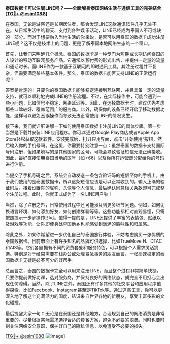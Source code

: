 **泰国数据卡可以注册LINE吗？——全面解析泰国网络生活与通信工具的完美结合[[TG💪+ @esim1088](https://t.me/s/esim1088)]**

在泰国，无论是游客还是长期居住者，都会发现LINE这款通讯软件几乎无处不在。从日常生活中的聊天、支付到各种娱乐活动，LINE已经成为泰国人不可或缺的一部分。而对于想要融入当地生活的你来说，是否可以用泰国的数据卡成功注册LINE呢？这不仅是技术上的问题，更是了解泰国本地网络生态的一个窗口。

首先，让我们来明确几个概念。泰国的数据卡是一种专门为短期或长期访问泰国的人设计的移动互联网服务产品。它通常以预付费的形式出售，并提供一定量的流量和通话时长。而LINE作为一款基于互联网的即时通讯工具，其注册过程并不复杂，但需要满足某些基本条件。那么，泰国的数据卡能否支持LINE的正常运行呢？

答案是肯定的！只要你的泰国数据卡能够稳定连接到互联网，并且具备一定的流量支持，就可以顺利地完成LINE的注册流程。不过，在实际操作中，可能会遇到一些小问题，比如信号不稳定、网络延迟等。因此，在选择数据卡时，建议优先考虑那些口碑较好、覆盖范围广的服务商。此外，确保你的设备已经开启了移动数据功能，这样可以避免因误操作而导致无法正常使用LINE的情况发生。

接下来，我们就详细讲解一下如何使用泰国数据卡注册LINE的具体步骤。第一步当然是下载并安装LINE应用程序。你可以通过Google Play商店或者Apple App Store轻松获取这款软件。安装完成后，打开应用界面，点击“开始使用”按钮，然后输入你的手机号码。在这里，你需要特别注意一点：虽然泰国的数据卡支持国际号码注册，但如果填写的是其他国家的区号，可能会导致验证短信无法正确接收。因此，最好直接使用泰国当地的区号（如+66）以及你所在运营商分配给你的号码进行注册。

当提交了手机号码之后，系统会自动发送一条包含验证码的短信至你的手机上。由于我们使用的是泰国数据卡，所以这条短信应该是可以正常收到的。输入正确的验证码后，接着设置你的昵称、头像等个人信息，最后确认同意相关条款即可完成整个注册过程。此时，你就正式成为了一名LINE用户啦！

当然，除了注册之外，日常使用过程中还可能涉及到更多细节问题。例如，如何切换语言环境、如何添加好友、如何创建群聊等等。这些功能都相对直观易懂，只需按照提示一步步操作即可。值得一提的是，LINE还提供了丰富的表情包、贴纸以及游戏等功能，让你即使身处异国他乡也能感受到满满的趣味性和归属感。

除此之外，如果你希望进一步优化自己的泰国旅行体验，不妨考虑购买一张优质的泰国数据卡。目前市面上有许多知名的品牌可供选择，比如TrueMove H、DTAC和AIS等。它们各自拥有不同的资费套餐和服务特色，可以根据个人需求灵活挑选。特别是对于经常需要在线办公或处理紧急事务的朋友而言，一张高速稳定的泰国数据卡无疑是必不可少的好帮手。

总而言之，泰国的数据卡完全可以用来注册LINE，而且整个过程非常简单快捷。只要你提前做好功课，选对服务商，并保持良好的网络状态，就完全不用担心会出现任何障碍。当然，除了LINE之外，泰国还有许多其他的社交平台和应用程序值得探索，比如Facebook、Instagram甚至是TikTok等。通过这些工具，你可以更深入地了解这个充满活力的国度，结识来自世界各地的新朋友，享受丰富多彩的文化碰撞。

最后提醒大家一句：无论是在泰国还是其他地方，合理规划自己的网络消费是非常重要的。尽量根据实际需求选择合适的套餐方案，避免不必要的浪费。同时也要时刻关注网络安全意识，保护好自己的隐私信息，以免遭受不必要的损失。

[[TG💪+ @esim1088](https://t.me/s/esim1088) ![Image](https://i.postimg.cc/4NQfJmqS/Snipaste-2025-05-13-00-14-12.png)]